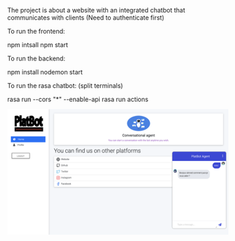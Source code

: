 The project is about a website with an integrated chatbot that communicates with clients (Need to authenticate first)

To run the frontend:

npm intsall
npm start

To run the backend:

npm install
nodemon start

To run the rasa chatbot: (split terminals)

rasa run --cors "*" --enable-api
rasa run actions




![screen](https://github.com/Ahmedaouladaomar/BotProj/blob/main/platbot.png?raw=true)
